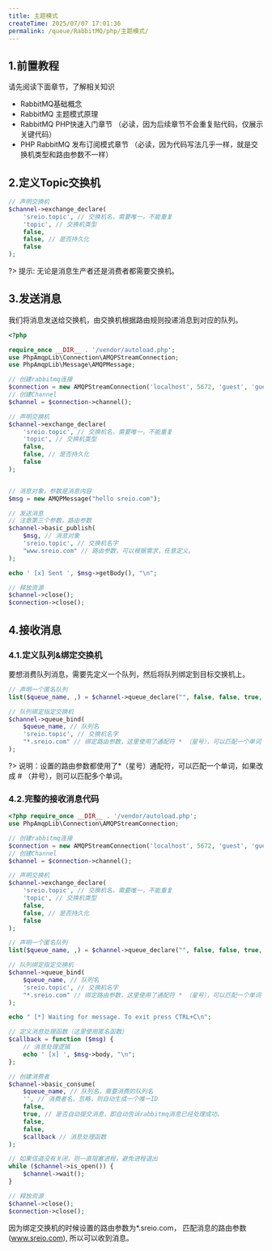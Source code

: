 ```yaml
---
title: 主题模式
createTime: 2025/07/07 17:01:36
permalink: /queue/RabbitMQ/php/主题模式/
---
```

## 1.前置教程
请先阅读下面章节，了解相关知识

- RabbitMQ基础概念
- RabbitMQ 主题模式原理
- RabbitMQ PHP快速入门章节 （必读，因为后续章节不会重复贴代码，仅展示关键代码）
- PHP RabbitMQ 发布订阅模式章节 （必读，因为代码写法几乎一样，就是交换机类型和路由参数不一样）

## 2.定义Topic交换机
```php
// 声明交换机
$channel->exchange_declare(
    'sreio.topic', // 交换机名，需要唯一，不能重复
    'topic', // 交换机类型
    false,
    false, // 是否持久化
    false
);
```

?> 提示: 无论是消息生产者还是消费者都需要交换机。

## 3.发送消息
我们将消息发送给交换机，由交换机根据路由规则投递消息到对应的队列。
```php
<?php

require_once __DIR__ . '/vendor/autoload.php';
use PhpAmqpLib\Connection\AMQPStreamConnection;
use PhpAmqpLib\Message\AMQPMessage;

// 创建rabbitmq连接
$connection = new AMQPStreamConnection('localhost', 5672, 'guest', 'guest');
// 创建Channel
$channel = $connection->channel();

// 声明交换机
$channel->exchange_declare(
    'sreio.topic', // 交换机名，需要唯一，不能重复
    'topic', // 交换机类型
    false,
    false, // 是否持久化
    false
);


// 消息对象，参数是消息内容
$msg = new AMQPMessage("hello sreio.com");

// 发送消息
// 注意第三个参数，路由参数
$channel->basic_publish(
    $msg, // 消息对象
    'sreio.topic', // 交换机名字
    "www.sreio.com" // 路由参数，可以根据需求，任意定义。
);

echo ' [x] Sent ', $msg->getBody(), "\n";

// 释放资源
$channel->close();
$connection->close();
```

## 4.接收消息
### 4.1.定义队列&绑定交换机
要想消费队列消息，需要先定义一个队列，然后将队列绑定到目标交换机上。

```php
// 声明一个匿名队列
list($queue_name, ,) = $channel->queue_declare("", false, false, true, false);

// 队列绑定指定交换机
$channel->queue_bind(
    $queue_name, // 队列名
    'sreio.topic', // 交换机名字
    "*.sreio.com" // 绑定路由参数，这里使用了通配符 * （星号），可以匹配一个单词
);
```

?> 说明：设置的路由参数都使用了*（星号）通配符，可以匹配一个单词，如果改成 # （井号），则可以匹配多个单词。

### 4.2.完整的接收消息代码

```php
<?php require_once __DIR__ . '/vendor/autoload.php';
use PhpAmqpLib\Connection\AMQPStreamConnection;

// 创建rabbitmq连接
$connection = new AMQPStreamConnection('localhost', 5672, 'guest', 'guest');
// 创建Channel
$channel = $connection->channel();

// 声明交换机
$channel->exchange_declare(
    'sreio.topic', // 交换机名，需要唯一，不能重复
    'topic', // 交换机类型
    false,
    false, // 是否持久化
    false
);

// 声明一个匿名队列
list($queue_name, ,) = $channel->queue_declare("", false, false, true, false);

// 队列绑定指定交换机
$channel->queue_bind(
    $queue_name, // 队列名
    'sreio.topic', // 交换机名字
    "*.sreio.com" // 绑定路由参数，这里使用了通配符 * （星号），可以匹配一个单词
);

echo " [*] Waiting for message. To exit press CTRL+C\n";

// 定义消息处理函数（这里使用匿名函数）
$callback = function ($msg) {
    // 消息处理逻辑
    echo ' [x] ', $msg->body, "\n";
};

// 创建消费者
$channel->basic_consume(
    $queue_name, // 队列名，需要消费的队列名
    '', // 消费者名，忽略，则自动生成一个唯一ID
    false,
    true, // 是否自动提交消息，即自动告诉rabbitmq消息已经处理成功。
    false,
    false,
    $callback // 消息处理函数
);

// 如果信道没有关闭，则一直阻塞进程，避免进程退出
while ($channel->is_open()) {
    $channel->wait();
}

// 释放资源
$channel->close();
$connection->close();
```
因为绑定交换机的时候设置的路由参数为*.sreio.com， 匹配消息的路由参数(www.sreio.com), 所以可以收到消息。
